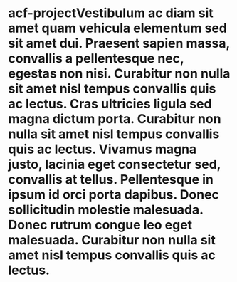 # acf-projectVestibulum ac diam sit amet quam vehicula elementum sed sit amet dui. Praesent sapien massa, convallis a pellentesque nec, egestas non nisi. Curabitur non nulla sit amet nisl tempus convallis quis ac lectus. Cras ultricies ligula sed magna dictum porta. Curabitur non nulla sit amet nisl tempus convallis quis ac lectus. Vivamus magna justo, lacinia eget consectetur sed, convallis at tellus. Pellentesque in ipsum id orci porta dapibus. Donec sollicitudin molestie malesuada. Donec rutrum congue leo eget malesuada. Curabitur non nulla sit amet nisl tempus convallis quis ac lectus.
